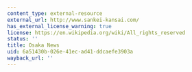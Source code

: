 ```yaml
---
content_type: external-resource
external_url: http://www.sankei-kansai.com/
has_external_license_warning: true
license: https://en.wikipedia.org/wiki/All_rights_reserved
status: ''
title: Osaka News
uid: 6a51430b-026e-41ec-ad41-ddcaefe3903a
wayback_url: ''
---
```

